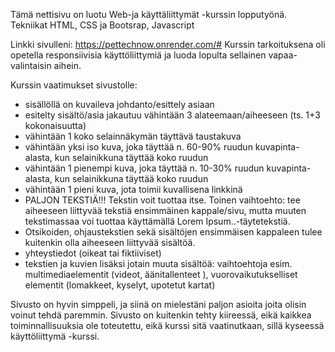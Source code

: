 Tämä nettisivu on luotu Web-ja käyttäliittymät -kurssin lopputyönä. Tekniikat HTML, CSS ja Bootsrap, Javascript

Linkki sivulleni: https://pettechnow.onrender.com/#
Kurssin tarkoituksena oli opetella responsiivisia käyttöliittymiä ja luoda lopulta sellainen vapaa-valintaisin aihein.

Kurssin vaatimukset sivustolle:
- sisällöllä on kuvaileva johdanto/esittely asiaan
- esitelty sisältö/asia jakautuu vähintään 3 alateemaan/aiheeseen (ts. 1+3 kokonaisuutta)
- vähintään 1 koko selainnäkymän täyttävä taustakuva
- vähintään yksi iso kuva, joka täyttää n. 60-90% ruudun kuvapinta-alasta, kun selainikkuna täyttää koko ruudun
- vähintään 1 pienempi kuva, joka täyttää n. 10-30% ruudun kuvapinta-alasta, kun selainikkuna täyttää koko ruudun
- vähintään 1 pieni kuva, jota toimii kuvallisena linkkinä
- PALJON TEKSTIÄ!!! Tekstin voit tuottaa itse. Toinen vaihtoehto: tee aiheeseen liittyvää tekstiä ensimmäinen kappale/sivu, mutta muuten tekstimassaa voi tuottaa käyttämällä Lorem Ipsum..-täytetekstiä.
- Otsikoiden, ohjaustekstien sekä sisältöjen ensimmäisen kappaleen tulee kuitenkin olla aiheeseen liittyvää sisältöä.
- yhteystiedot (oikeat tai fiktiiviset)
- tekstien ja kuvien lisäksi jotain muuta sisältöä: vaihtoehtoja esim. multimediaelementit (videot, äänitallenteet ), vuorovaikutukselliset elementit (lomakkeet, kyselyt, upotetut kartat)

Sivusto on hyvin simppeli, ja siinä on mielestäni paljon asioita joita olisin voinut tehdä paremmin. Sivusto on kuitenkin tehty kiireessä, eikä kaikkea toiminnallisuuksia ole toteutettu, eikä kurssi sitä vaatinutkaan, sillä kyseessä käyttöliittymä -kurssi.
